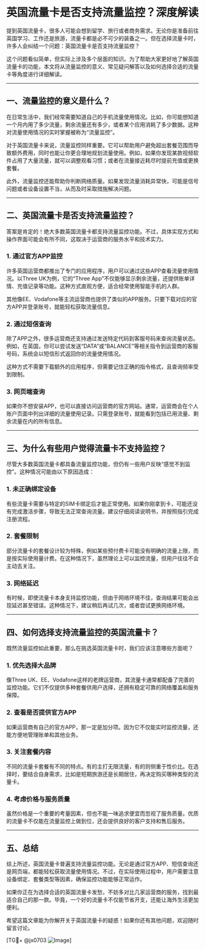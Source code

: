 # 英国流量卡是否支持流量监控？深度解读

提到英国流量卡，很多人可能会想到留学、旅行或者商务需求。无论你是准备前往英国学习、工作还是旅游，流量卡都是必不可少的装备之一。但在选择流量卡时，许多人会纠结一个问题：英国流量卡是否支持流量监控？

这个问题看似简单，但实际上涉及多个层面的知识。为了帮助大家更好地了解英国流量卡的功能，本文将从流量监控的意义、常见疑问解答以及如何选择合适的流量卡等角度进行详细解读。

---

## 一、流量监控的意义是什么？

在日常生活中，我们经常需要知道自己的手机流量使用情况。比如，你可能想知道一个月内用了多少流量，剩余流量还有多少，或者某个应用消耗了多少数据。这种对流量使用情况的实时掌握被称为“流量监控”。

对于英国流量卡来说，流量监控同样重要。它可以帮助用户避免超出套餐范围而导致额外费用，同时也能让你更合理地规划流量使用。例如，如果你发现某款视频软件占用了大量流量，就可以调整观看习惯；或者在流量接近耗尽时提前充值或更换套餐。

此外，流量监控还能帮助你判断网络质量。如果发现流量消耗异常快，可能是信号问题或者设备设置不当，从而及时采取措施解决问题。

---

## 二、英国流量卡是否支持流量监控？

答案是肯定的！绝大多数英国流量卡都支持流量监控功能。不过，具体实现方式和操作界面可能会有所不同，这取决于运营商的服务水平和技术实力。

### 1. **通过官方APP监控**
许多英国运营商都推出了专门的应用程序，用户可以通过这些APP查看流量使用情况。以Three UK为例，它的“Three App”不仅能够显示剩余流量，还提供账单详情、充值记录等功能。这种方式直观方便，适合经常使用智能手机的人群。

其他像EE、Vodafone等主流运营商也提供了类似的APP服务。只要下载对应的官方APP并登录账号，就能轻松获取流量信息。

### 2. **通过短信查询**
除了APP之外，很多运营商还支持通过发送特定代码到客服号码来查询流量状态。例如，在英国，你可以尝试发送“DATA”或“BALANCE”等相关指令到运营商的客服号码，系统会以短信形式返回你的流量使用情况。

这种方式不需要下载额外的应用程序，但需要记住正确的指令格式，且查询频率受到限制。

### 3. **网页端查询**
如果你不想安装APP，也可以直接访问运营商的官方网站。通常，运营商会在个人账户页面中列出详细的流量使用记录。只需登录账号，就能看到包括已用流量、剩余流量在内的所有信息。

---

## 三、为什么有些用户觉得流量卡不支持监控？

尽管大多数英国流量卡都具备流量监控功能，但仍有一些用户反映“感觉不到监控”。这种情况可能由以下原因造成：

### 1. **未正确绑定设备**
有些流量卡需要与特定的SIM卡绑定后才能正常使用。如果你刚拿到卡，可能还没有完成激活步骤，导致无法正常查询流量。建议仔细阅读说明书，并按照指引完成注册流程。

### 2. **套餐限制**
部分流量卡的套餐设计较为特殊，例如某些预付费卡可能没有明确的流量上限，而是按实际使用量计费。在这种情况下，虽然理论上可以监控流量，但用户往往不会主动去关注。

### 3. **网络延迟**
有时候，即使流量卡本身支持监控功能，但由于网络环境不佳，查询结果可能会出现延迟甚至错误。这种情况下，建议稍后再试几次，或者尝试更换网络环境。

---

## 四、如何选择支持流量监控的英国流量卡？

既然流量监控如此重要，那么在挑选英国流量卡时，我们应该注意哪些方面呢？

### 1. **优先选择大品牌**
像Three UK、EE、Vodafone这样的老牌运营商，其流量卡通常都配备了完善的监控功能。它们不仅提供多种套餐供用户选择，还拥有稳定可靠的网络覆盖和服务保障。

### 2. **查看是否提供官方APP**
如果运营商有自己的官方APP，那一定是加分项。因为它不仅能实时监控流量，还能方便地管理账单和其他业务。

### 3. **关注套餐内容**
不同的流量卡套餐有不同的特点。有的主打无限流量，有的则侧重于性价比。在选择时，要结合自身需求，比如是短期旅游还是长期居住，再决定购买哪种类型的流量卡。

### 4. **考虑价格与服务质量**
虽然价格是一个重要的考量因素，但也不能一味追求便宜而忽视了服务质量。优质的流量卡不仅能在流量监控上做到位，还会提供良好的客户支持和售后服务。

---

## 五、总结

综上所述，英国流量卡普遍支持流量监控功能。无论是通过官方APP、短信查询还是网页端，都能轻松获取流量使用情况。不过，在实际使用过程中，用户需要注意设备绑定、套餐类型等因素，确保监控功能能够正常运作。

如果你正在为选择合适的英国流量卡发愁，不妨多对比几家运营商的服务，找到最适合自己的那一款。毕竟，一个好的流量卡不仅能节省开支，还能让海外生活更加便利。

希望这篇文章能为你解开关于英国流量卡的疑惑！如果你还有其他问题，欢迎随时留言讨论。

[TG💪+ @jx0703 ![Image](https://github.com/user-attachments/assets/dbca1d08-cadb-493c-b0ec-ad6f7a83f270)]